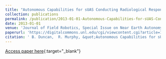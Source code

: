 ```yaml
---
title: "Autonomous Capabilities for sUAS Conducting Radiological Response: Findings from a High Fidelity Discovery Experiment"
collection: publications
permalink: /publication/2013-01-01-Autonomous-Capabilities-for-sUAS-Conducting-Radiological-Response-Findings-from-a-High-Fidelity-Discovery-Experiment
date: 2013-01-01
venue: 'Journal of Field Robotics, Special Issue on Near Earth Autonomy'
paperurl: 'https://digitalcommons.unl.edu/cgi/viewcontent.cgi?article=1147&context=csearticles'
citation: ' B. Duncan,  R. Murphy, &quot;Autonomous Capabilities for sUAS Conducting Radiological Response: Findings from a High Fidelity Discovery Experiment.&quot; Journal of Field Robotics, Special Issue on Near Earth Autonomy, 2013.'
---
```

[Access paper here](https://digitalcommons.unl.edu/cgi/viewcontent.cgi?article=1147&context=csearticles){:target="_blank"}
